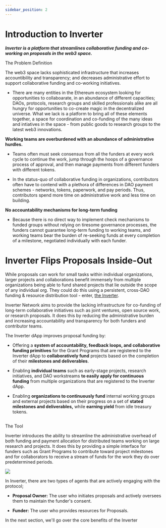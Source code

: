 ```yaml
---
sidebar_position: 2
---
```


# Introduction to Inverter

**_Inverter is a platform that streamlines collaborative funding and co-working on proposals in the web3 space._**

The Problem Definition

The web3 space lacks sophisticated infrastructure that increases accountibility and transparency; and decreases administrative effort to support collaborative funding and co-working initiatives.

-   There are many entities in the Ethereum ecosystem looking for opportunities to collaboarate, in an abundance of different capacities; DAOs, protocols, research groups and skilled professionals alike are all hungry for opportunities to co-create magic in the decentralized universe. What we lack is a platform to bring all of these elements together, a space for coordination and co-funding of the many ideas and intiatives in the space - from public goods to research groups to the latest web3 innovations.
    

**Working teams are overburdened with an abundance of administrative hurdles.**

-   Teams often must seek consensus from all the funders at every work cycle to continue the work, jump through the hoops of a governance process of approval, and then manage payments from different funders with different tokens.
    

-   In the status-quo of collaborative funding in organizations, contributors often have to contend with a plethora of differences in DAO payment schemes - networks, tokens, paperwork, and pay periods. Thus, contributors spend more time on administrative work and less time on building.
    

**No accountability mechanisms for long-term funding**

-   Because there is no direct way to implement check mechanisms to funded groups without relying on tiresome governance processes, the funders cannot guarantee long-term funding to working teams, and working teams bear the burden of re-seeking funds at every completion of a milestone, negotiated individually with each funder.
    

# Inverter Flips Proposals Inside-Out

While proposals can work for small tasks within individual organizations, larger projects and collaborations benefit immensely from multiple organizations being able to fund shared projects that lie outside the scope of any individual org. They could do this using a persistent, cross-DAO funding & resource distribution tool - enter, [the Inverter](https://mirror.xyz/0x0966262125B5E01B5D77B862830a341419BC2872/y-aaFWpbogZt5jWGqu6sVlOG-fKh0p-5V6l2o01yyy0).

Inverter Network aims to provide the lacking infrastructure for co-funding of long-term collaborative initiatives such as joint ventures, open source work, or research proposals. It does this by reducing the administrative burden and increasing accountability and transparency for both funders and contributor teams.

The Inverter dApp improves proposal funding by:

-   Offering a **system of accountability, feedback loops, and collaborative funding primitives** for the Grant Programs  that are registered to the Inverter dApp to **collaboratively fund** projects based on the completion of their **milestones and deliverables**.
    

-   Enabling **individual teams** such as early-stage projects, research initiatives, and DAO workstreams **to easily apply for continuous funding** from multiple organizations that are registered to the Inverter dApp.
    

-   Enabling **organizations to continuously fund** internal working groups and external projects based on their progress on a set of **stated milestones and deliverables,** while **earning yield** from idle treasury tokens.
    

## 

The Tool

Inverter introduces the ability to streamline the administrative overhead of both funding and payment allocation for distributed teams working on large research and projects. It does this by providing a simple interface for funders such as Grant Programs to contribute toward project milestones and for collaborators to receive a stream of funds for the work they do over predetermined periods.

![](https://files.gitbook.com/v0/b/gitbook-x-prod.appspot.com/o/spaces%2F2Gxrjq5q8qOAwA1G6I3o%2Fuploads%2FITLaXRJCPjSc6CC7hLfX%2FProposal%20Inverter%20Mechanism-3.png?alt=media&token=2a4f0c92-2290-4595-b16f-4d03f3dafdbc)

In Inverter, there are two types of agents that are actively engaging with the protocol;

-   **Proposal Owner:** The user who initiates proposals and actively oversees them to maintain the funder's consent.
    

-   **Funder:** The user who provides resources for Proposals.
    

In the next section, we'll go over the core benefits of the Inverter
